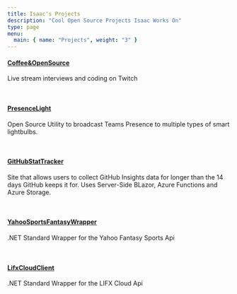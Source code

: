 ```yaml
---
title: Isaac's Projects
description: "Cool Open Source Projects Isaac Works On"
type: page
menu:
  main: { name: "Projects", weight: "3" }
---
```


#### [Coffee&OpenSource](https://www.coffeeandopensource.com/)


Live stream interviews and coding on Twitch

<br />

#### [PresenceLight](https://github.com/isaacrlevin/PresenceLight)

Open Source Utility to broadcast Teams Presence to multiple types of smart lightbulbs.

<br />

#### [GitHubStatTracker](https://ghst.azurewebsites.net/)

Site that allows users to collect GitHub Insights data for longer than the 14 days GitHub keeps it for. Uses Server-Side BLazor, Azure Functions and Azure Storage.

<br />

#### [YahooSportsFantasyWrapper](https://github.com/isaacrlevin/YahooFantasyWrapper)

.NET Standard Wrapper for the Yahoo Fantasy Sports Api

<br />

#### [LifxCloudClient](https://github.com/isaacrlevin/LifxCloudClient)

.NET Standard Wrapper for the LIFX Cloud Api

<br />